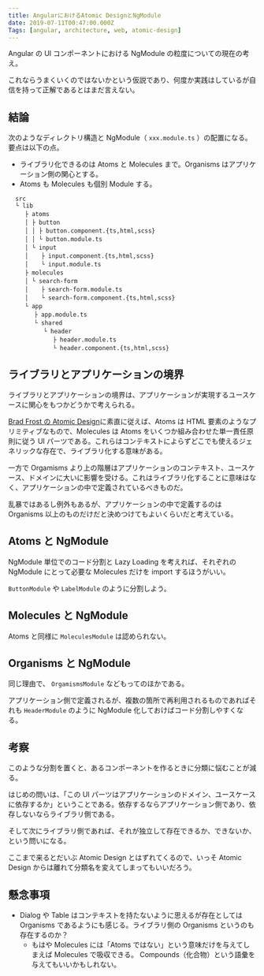 ```yaml
---
title: AngularにおけるAtomic DesignとNgModule
date: 2019-07-11T00:47:00.000Z
Tags: [angular, architecture, web, atomic-design]
---
```


Angular の UI コンポーネントにおける NgModule の粒度についての現在の考え。

これならうまくいくのではないかという仮説であり、何度か実践はしているが自信を持って正解であるとはまだ言えない。

## 結論

次のようなディレクトリ構造と NgModule（ `xxx.module.ts` ）の配置になる。要点は以下の点。

- ライブラリ化できるのは Atoms と Molecules まで。Organisms はアプリケーション側の関心とする。
- Atoms も Molecules も個別 Module する。

```
  src
  └ lib
  　 ├ atoms
  　 │ ├ button
  　 │ │ ├ button.component.{ts,html,scss}
  　 │ │ └ button.module.ts
  　 │ └ input
  　 │ 　 ├ input.component.{ts,html,scss}
  　 │ 　 └ input.module.ts
  　 ├ molecules
  　 │ └ search-form
  　 │ 　 ├ search-form.module.ts
  　 │ 　 └ search-form.component.{ts,html,scss}
  　 └ app
  　 　 ├ app.module.ts
  　 　 └ shared
  　 　 　 └ header
  　 　 　 　 ├ header.module.ts
  　 　 　 　 └ header.component.{ts,html,scss}
```

## ライブラリとアプリケーションの境界

ライブラリとアプリケーションの境界は、アプリケーションが実現するユースケースに関心をもつかどうかで考えられる。

[Brad Frost の Atomic Design](http://bradfrost.com/blog/post/atomic-web-design/)に素直に従えば、Atoms は HTML 要素のようなプリミティブなもので、Molecules は Atoms をいくつか組み合わせた単一責任原則に従う UI パーツである。これらはコンテキストによらずどこでも使えるジェネリックな存在で、ライブラリ化する意味がある。

一方で Orgamisms より上の階層はアプリケーションのコンテキスト、ユースケース、ドメインに大いに影響を受ける。これはライブラリ化することに意味はなく、アプリケーションの中で定義されているべきものだ。

乱暴ではあるし例外もあるが、アプリケーションの中で定義するのは Organisms 以上のものだけだと決めつけてもよいくらいだと考えている。

## Atoms と NgModule

NgModule 単位でのコード分割と Lazy Loading を考えれば、それぞれの NgModule にとって必要な Molecules だけを import するほうがいい。

`ButtonModule` や `LabelModule` のように分割しよう。

## Molecules と NgModule

Atoms と同様に `MoleculesModule` は認められない。

## Organisms と NgModule

同じ理由で、 `OrgamismsModule` などもってのほかである。

アプリケーション側で定義されるが、複数の箇所で再利用されるものであればそれも `HeaderModule` のように NgModule 化しておけばコード分割しやすくなる。

## 考察

このような分割を置くと、あるコンポーネントを作るときに分類に悩むことが減る。

はじめの問いは、「この UI パーツはアプリケーションのドメイン、ユースケースに依存するか」ということである。依存するならアプリケーション側であり、依存しないならライブラリ側である。

そして次にライブラリ側であれば、それが独立して存在できるか、できないか、という問いになる。

ここまで来るとだいぶ Atomic Design とはずれてくるので、いっそ Atomic Design からは離れて分類名を変えてしまってもいいだろう。

## 懸念事項

- Dialog や Table はコンテキストを持たないように思えるが存在としては Organisms であるようにも感じる。ライブラリ側の Organisms というのも存在するのか？
  - もはや Molecules には「Atoms ではない」という意味だけを与えてしまえば Molecules で吸収できる。 Compounds（化合物）という語彙を与えてもいいかもしれない。
